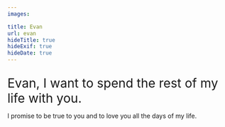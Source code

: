 ```yaml
---
images:

title: Evan
url: evan
hideTitle: true
hideExif: true
hideDate: true
---
```


<div align="left-aligned">
	<p style="font-size: 2em; margin-bottom: .5em"> Evan, I want to spend the rest of my life with you. </p>
	<p style="margin-bottom: .5em"> I promise to be true to you and to love you all the days of my life.
</div>
